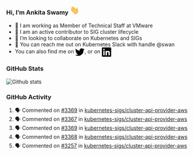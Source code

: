 ### Hi, I’m Ankita Swamy <img src="svg/wave.gif" width="25px"> 

- 💼 I am working as Member of Technical Staff at VMware
- 👀 I am an active contributor to SIG cluster lifecycle 
- 💞️ I’m looking to collaborate on Kubernetes and SIGs
- 💬 You can reach me out on Kubernetes Slack with handle @swan
- You can also find me on <a href="https://twitter.com/SwamyAnkita" target="blank"><img align="center" src="https://raw.githubusercontent.com/Ankitasw/Ankitasw/master/svg/twitter.svg" alt="Ankitasw" height="25" width="25" color="#1DA1f2" /></a>, or on <a href="https://www.linkedin.com/in/Ankitaswamy/" target="blank"><img align="center" src="https://raw.githubusercontent.com/Ankitasw/Ankitasw/master/svg/linkedin.svg" alt="Ankitasw" height="25" width="25" /></a>

### GitHub Stats
![Github stats](https://github-readme-stats.vercel.app/api?username=Ankitasw&count_private=true&show_icons=true&theme=tokyonight)

### GitHub Activity 
<!--START_SECTION:activity-->
1. 🗣 Commented on [#3369](https://github.com/kubernetes-sigs/cluster-api-provider-aws/issues/3369) in [kubernetes-sigs/cluster-api-provider-aws](https://github.com/kubernetes-sigs/cluster-api-provider-aws)
2. 🗣 Commented on [#3367](https://github.com/kubernetes-sigs/cluster-api-provider-aws/issues/3367) in [kubernetes-sigs/cluster-api-provider-aws](https://github.com/kubernetes-sigs/cluster-api-provider-aws)
3. 🗣 Commented on [#3369](https://github.com/kubernetes-sigs/cluster-api-provider-aws/issues/3369) in [kubernetes-sigs/cluster-api-provider-aws](https://github.com/kubernetes-sigs/cluster-api-provider-aws)
4. 🗣 Commented on [#3368](https://github.com/kubernetes-sigs/cluster-api-provider-aws/issues/3368) in [kubernetes-sigs/cluster-api-provider-aws](https://github.com/kubernetes-sigs/cluster-api-provider-aws)
5. 🗣 Commented on [#3257](https://github.com/kubernetes-sigs/cluster-api-provider-aws/issues/3257) in [kubernetes-sigs/cluster-api-provider-aws](https://github.com/kubernetes-sigs/cluster-api-provider-aws)
<!--END_SECTION:activity-->
